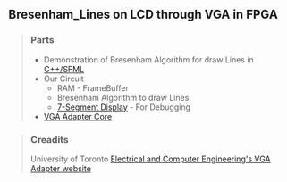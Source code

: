 ## Bresenham_Lines on LCD through VGA in FPGA

> ### Parts
> * Demonstration of Bresenham Algorithm for draw Lines in [C++/SFML](https://github.com/fasih-ul-hassan/Bresenham_Lines_FPGA/tree/main/Bresenham_Lines%20SFML)
> * Our Circuit
>   * RAM - FrameBuffer
>   * Bresenham Algorithm to draw Lines
>   * [7-Segment Display](https://github.com/fasih-ul-hassan/Bresenham_Lines_FPGA/blob/main/DE1_SOC/All_Modules/7_Segment_0_19.v) - For Debugging
> * [VGA Adapter Core](https://github.com/fasih-ul-hassan/Bresenham_Lines_FPGA/tree/main/DE1_SOC/All_Modules/vga_adapter)

> ### Creadits
>
> University of Toronto [Electrical and Computer Engineering's VGA Adapter website](https://www.eecg.utoronto.ca/~jayar/ece241_07F/vga/)
